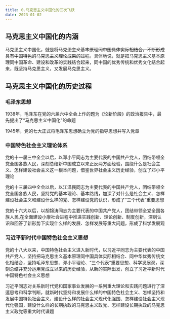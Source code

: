 ```yaml
---
title: 0.马克思主义中国化的三次飞跃
date: 2023-01-02
---
```


## 马克思主义中国化的内涵<Badge text="选择题" type="tip" />

马克思主义中国化，~~就是将马克思主义基本原理同中国具体实际相结合，不断形成具有中国特色的马克思主义理论成果的过程~~。具体地说，就是把马克思主义基本原理同中国革命、建设和改革的实践结合起来，同中国的优秀传统和优秀文化结合起来，既坚持马克思主义，又发展马克思主义。

## 马克思主义中国化的历史过程<Badge text="选择题" type="tip" />

### 毛泽东思想

1938年，毛泽东在党的六届六中全会上作的题为《论新阶段》的政治报告中，最先提出了“马克思主义中国化"的命题

1945年，党的七大正式将毛泽东思想确立为党的指导思想并写入党章

### 中国特色社会主义理论体系

党的十一届三中全会以后，以邓小平同志为主要代表的中国共产党人，团结带领全党全国各族人民，深刻总结新中国成立以来正反两方面经验，围绕什么是社会主义、怎样建设社会主义这一根本问题，借鉴世界社会主义历史经验，创立了邓小平理论

党的十三届四中全会以后，以江泽民同志为主要代表的中国共产党人，团结带领全党全国各族人民，坚持党的基本理论、基本路线，加深了对什么是社会主义、怎样建设社会主义和建设什么样的党、怎样建设党的认识，形成了“三个代表”重要思想

党的十六大以后，以胡锦涛同志为主要代表的中国共产党人，团结带领全党全国各族人民,在全面建设小康社会进程中推进实践创新、理论创新、制度创新，深刻认识和回答了新形势下实现什么样的发展、怎样发展等重大问题，形成了科学发展观

### 习近平新时代中国特色社会主义思想

党的十八大以来，中国特色社会主义进入新时代，以习近平同志为主要代表的中国共产党人，坚持把马克思主义基本原理同中国具体实际相结合、同中华优秀传统文化相结合，坚持毛泽东思想、邓小平理论、“三个代表”重要思想、科学发展观，深刻总结并充分运用党成立以来的历史经验，从新的实际出发，创立了习近平新时代中国特色社会主义思想

习近平同志对关系新时代党和国家事业发展的一系列重大理论和实践问题进行了深邃思考和科学判断，就新时代坚持和发展什么样的中国特色社会主义、怎样坚持和发展中国特色社会主义，建设什么样的社会主义现代化强国、怎样建设社会主义现代化强国，建设什么样的长期执政的马克思主义政党、怎样建设长期执政的马克思主义政党等重大时代课题

